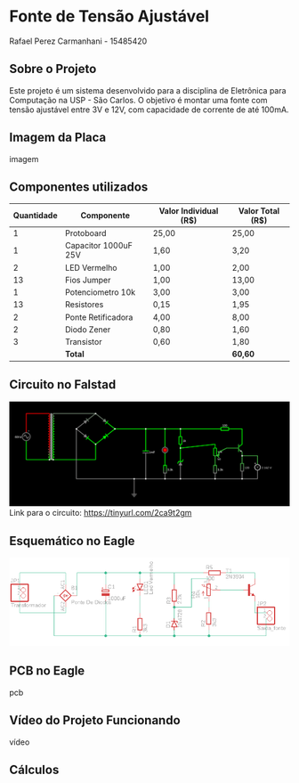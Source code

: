# Fonte de Tensão Ajustável
Rafael Perez Carmanhani - 15485420

## Sobre o Projeto
Este projeto é um sistema desenvolvido para a disciplina de Eletrônica para Computação na USP - São Carlos. O objetivo é montar uma fonte com tensão ajustável entre 3V e 12V, com capacidade de corrente de até 100mA.

## Imagem da Placa
imagem

## Componentes utilizados

| Quantidade | Componente           | Valor Individual (R$) | Valor Total (R$) |
|------------|----------------------|-----------------------|------------------|
| 1          | Protoboard           | 25,00                 | 25,00            |
| 1          | Capacitor 1000uF 25V | 1,60                  | 3,20             |
| 2          | LED Vermelho         | 1,00                  | 2,00             |
| 13         | Fios Jumper          | 1,00                  | 13,00            |
| 1          | Potenciometro 10k    | 3,00                  | 3,00             |
| 13         | Resistores           | 0,15                  | 1,95             |
| 2          | Ponte Retificadora   | 4,00                  | 8,00             |
| 2          | Diodo Zener          | 0,80                  | 1,60             |
| 3          | Transistor           | 0,60                  | 1,80             |
|            | **Total**            |                       | **60,60**       |

## Circuito no Falstad
![circuito](circuit-20240730-1837.png)
Link para o circuito: https://tinyurl.com/2ca9t2gm

## Esquemático no Eagle
![esquemático fonte](esquematico-fonte2.png)

## PCB no Eagle
pcb

## Vídeo do Projeto Funcionando
vídeo

## Cálculos
